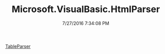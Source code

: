 ﻿---
title: Microsoft.VisualBasic.HtmlParser
date: 7/27/2016 7:34:08 PM
---

[TableParser](T-Microsoft.VisualBasic.HtmlParser.TableParser.html)
